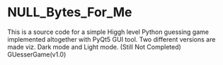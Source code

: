 # NULL_Bytes_For_Me
This is a source code for a simple Higgh level Python guessing game implemented altogether with PyQt5 GUI tool.
Two different versions are made viz. Dark mode and Light mode. (Still Not Completed)
GUesserGame(v1.0)
